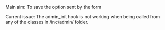 Main aim: To save the option sent by the form

Current issue: The admin_init hook is not working when being called from any of the classes in /inc/admin/ folder. 
